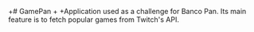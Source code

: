 +# GamePan
 +
 +Application used as a challenge for Banco Pan. Its main feature is to fetch popular games from Twitch's API.
